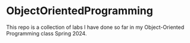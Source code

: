 # ObjectOrientedProgramming
This repo is a collection of labs I have done so far in my Object-Oriented Programming class Spring 2024.
